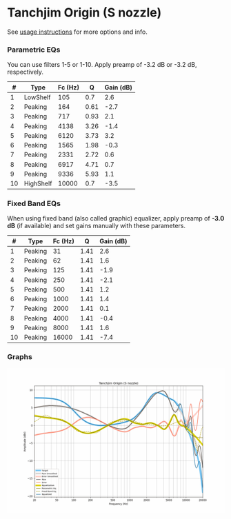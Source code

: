 # Tanchjim Origin (S nozzle)
See [usage instructions](https://github.com/jaakkopasanen/AutoEq#usage) for more options and info.

### Parametric EQs
You can use filters 1-5 or 1-10. Apply preamp of -3.2 dB or -3.2 dB, respectively.

|   # | Type      |   Fc (Hz) |    Q |   Gain (dB) |
|-----|-----------|-----------|------|-------------|
|   1 | LowShelf  |       105 | 0.7  |         2.6 |
|   2 | Peaking   |       164 | 0.61 |        -2.7 |
|   3 | Peaking   |       717 | 0.93 |         2.1 |
|   4 | Peaking   |      4138 | 3.26 |        -1.4 |
|   5 | Peaking   |      6120 | 3.73 |         3.2 |
|   6 | Peaking   |      1565 | 1.98 |        -0.3 |
|   7 | Peaking   |      2331 | 2.72 |         0.6 |
|   8 | Peaking   |      6917 | 4.71 |         0.7 |
|   9 | Peaking   |      9336 | 5.93 |         1.1 |
|  10 | HighShelf |     10000 | 0.7  |        -3.5 |

### Fixed Band EQs
When using fixed band (also called graphic) equalizer, apply preamp of **-3.0 dB** (if available) and set gains manually with these parameters.

|   # | Type    |   Fc (Hz) |    Q |   Gain (dB) |
|-----|---------|-----------|------|-------------|
|   1 | Peaking |        31 | 1.41 |         2.6 |
|   2 | Peaking |        62 | 1.41 |         1.6 |
|   3 | Peaking |       125 | 1.41 |        -1.9 |
|   4 | Peaking |       250 | 1.41 |        -2.1 |
|   5 | Peaking |       500 | 1.41 |         1.2 |
|   6 | Peaking |      1000 | 1.41 |         1.4 |
|   7 | Peaking |      2000 | 1.41 |         0.1 |
|   8 | Peaking |      4000 | 1.41 |        -0.4 |
|   9 | Peaking |      8000 | 1.41 |         1.6 |
|  10 | Peaking |     16000 | 1.41 |        -7.4 |

### Graphs
![](./Tanchjim%20Origin%20(S%20nozzle).png)
